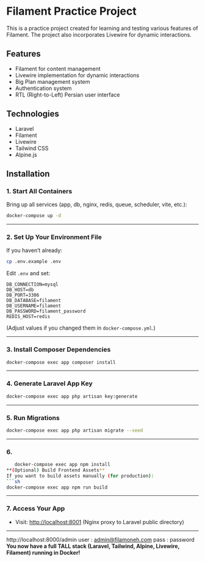 # Filament Practice Project

This is a practice project created for learning and testing various features of Filament. The project also incorporates Livewire for dynamic interactions.

## Features

- Filament for content management
- Livewire implementation for dynamic interactions
- Big Plan management system
- Authentication system
- RTL (Right-to-Left) Persian user interface

## Technologies

- Laravel
- Filament
- Livewire
- Tailwind CSS
- Alpine.js

## Installation

### 1. **Start All Containers**
Bring up all services (app, db, nginx, redis, queue, scheduler, vite, etc.):
```sh
docker-compose up -d
```

---

### 2. **Set Up Your Environment File**
If you haven’t already:
```sh
cp .env.example .env
```
Edit `.env` and set:
```
DB_CONNECTION=mysql
DB_HOST=db
DB_PORT=3306
DB_DATABASE=filament
DB_USERNAME=filament
DB_PASSWORD=filament_password
REDIS_HOST=redis
```
(Adjust values if you changed them in `docker-compose.yml`.)

---

### 3. **Install Composer Dependencies**
```sh
docker-compose exec app composer install
```

---

### 4. **Generate Laravel App Key**
```sh
docker-compose exec app php artisan key:generate
```

---

### 5. **Run Migrations**
```sh
docker-compose exec app php artisan migrate --seed
```

---

### 6.
 ```sh
    docker-compose exec app npm install
 **(Optional) Build Frontend Assets**
If you want to build assets manually (for production):
```sh
docker-compose exec app npm run build 
```


---

### 7. **Access Your App**
- Visit: [http://localhost:8001](http://localhost:8001) (Nginx proxy to Laravel public directory)

---
http://localhost:8000/admin
user : admin@filamoneh.com 
pass : password 
**You now have a full TALL stack (Laravel, Tailwind, Alpine, Livewire, Filament) running in Docker!**




